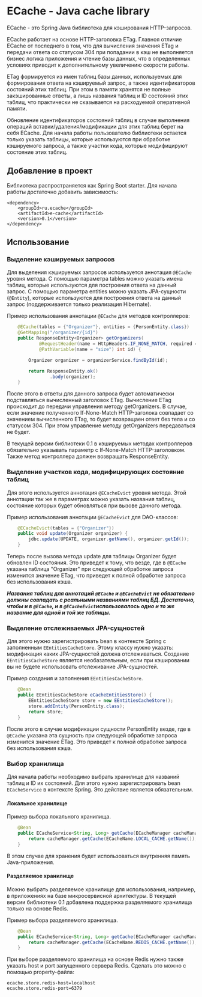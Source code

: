 # ECache - Java cache library

ECache - это Spring Java библиотека для кэширования HTTP-запросов.

ECache работает на основе HTTP-заголовка ETag. Главноя отличие ECache от последнего
в том, что для вычисления значения ETag и передачи ответа со статусом 304 при
попадании в кэш не выполняется бизнес логика приложения и чтение базы данных, 
что в определенных условиях приводит к дополнительному увеличению 
скорости работы.

ETag формируется из имен таблиц базы данных, используемых для формирования
ответа на кэшируемый запрос, а также идентификаторов состояний этих таблиц.
При этом в памяти хранятся не полные закэшированные ответы, а лишь 
названия таблиц и ID состояний этих таблиц, что практически не сказывается 
на расходуемой оперативной памяти.

Обновление идентификаторов состояний таблиц в случае выполнения 
операций вставки/удаления/модификации для этих таблиц берет на себя ECache. 
Для начала работы пользователю библиотеки остается только указать таблицы, которые
используются при обработке кэшируемого запроса, а также участки кода, 
которые модифицируют состояние этих таблиц.

## Добавление в проект

Библиотека распространяется как Spring Boot starter. Для начала 
работы достаточно добавить зависимость:

```
<dependency>
    <groupId>ru.ecache</groupId>
    <artifactId>e-cache</artifactId>
    <version>0.1</version>
</dependency>
```

## Использование

### Выделение кэшируемых запросов

Для выделения кэшируемых запросов используется аннотация `@ECache` уровня 
метода. С помощью параметра 
tables можно указать имена таблиц, которые используются для построения ответа 
на данный запрос. С помощью параметра entities можно указать JPA-сущности 
(`@Entity`), которые используются для построения ответа на данный запрос 
(поддерживается только реализация Hibernate).

Пример использования аннотации `@ECache` для методов контроллеров:

```java
    @ECache(tables = {"Organizer"}, entities = {PersonEntity.class})
    @GetMapping("/organizer/{id}")
    public ResponseEntity<Organizer> getOrganizers(
            @RequestHeader(name = HttpHeaders.IF_NONE_MATCH, required = false) String ifNoneMatch,
            @PathVariable(name = "size") int id) {

        Organizer organizer = organizerService.findById(id);

        return ResponseEntity.ok()
                .body(organizer);
    }
```

После этого в ответы для данного запроса будет автоматически подставляться 
вычисленный заголовок ETag. Вычисление ETag происходит до передачи управления 
методу getOrganizers. В случае, если значение полученного If-None-Match 
HTTP-заголока совпадает со значением вычисленного ETag, то будет возвращаен ответ 
без тела и со статусом 304. При этом управление методу getOrganizers передаваться 
не будет.

В текущей версии библиотеки 0.1 в кэшируемых методах контроллеров обязательно 
указывать параметр с If-None-Match HTTP-заголовком. Также метод контроллера должен
возвращать ResponseEntity.

### Выделение участков кода, модифицирующих состояние таблиц

Для этого используется аннотация `@ECacheEvict` уровня метода. Этой аннотации 
так же в параметрах можно указать названия таблиц, 
состояние которых будет обновляться при вызове данного метода.

Пример использования аннотации `@ECacheEvict` для DAO-классов:

```java
    @ECacheEvict(tables = {"Organizer"})
    public void update(Organizer organizer) {
        jdbc.update(UPDATE, organizer.getName(), organizer.getId());
    }
```

Теперь после вызова метода update для таблицы Organizer будет обновлен ID
состояния. Это приведет к тому, что везде, где в `@ECache` 
указана таблица "Organizer"
при следующей обработке запроса изменится значение ETag, 
что приведет к полной обработке запроса без использования кэша.

***Названия таблиц для аннотаций `@ECache` и `@ECacheEvict` не обязательно должны
совпадать c реальными названиями таблиц БД. Достаточно, чтобы и в 
`@ECache`, и в `@ECacheEvict`использовалось одно и то же название 
для одной и той же таблицы.***

### Выделение отслеживаемых JPA-сущностей

Для этого нужно зарегистрировать bean в контексте Spring с заполненным 
`EEntitiesCacheStore`.
Этому классу нужно указать: модификация каких JPA-сущностей 
должна отслеживаться. Создание `EEntitiesCacheStore` является необазательным, 
если при кэшировании вы не будете использовать отслеживание JPA-сущностей.

Пример создания и заполнения `EEntitiesCacheStore`.

```java
    @Bean
    public EEntitiesCacheStore eCacheEntitiesStore() {
        EEntitiesCacheStore store = new EEntitiesCacheStore();
        store.addEntity(PersonEntity.class);
        return store;
    }
```

После этого в случае модификации сущности PersonEntity везде, 
где в `@ECache` указана эта сущность
при следующей обработке запроса изменится значение ETag. 
Это приведет к полной обработке запроса без использования кэша.

### Выбор хранилища

Для начала работы необходимо выбрать хранилище для названий таблиц и ID 
их состояний. Для этого нужно зарегистрировать bean `ECacheService` в контексте 
Spring. Это действие является обязательным.

#### Локальное хранилище

Пример выбора локального хранилища. 

```java
    @Bean
    public ECacheService<String, Long> getCache(ECacheManager cacheManager) {
        return cacheManager.getCache(ECacheName.LOCAL_CACHE.getName());
    }
```

В этом случае для хранения будет использоваться внутренняя память Java-приложения.

#### Разделяемое хранилище

Можно выбрать разделяемое хранилище для использования, например, в приложениях
на базе микросервисной архитектуры. В текущей версии библиотеки 0.1 добавлена
поддержка разделяемого хранилища только на основе Redis.

Пример выбора разделяемого хранилища. 

```java
    @Bean
    public ECacheService<String, Long> getCache(ECacheManager cacheManager) {
        return cacheManager.getCache(ECacheName.REDIS_CACHE.getName());
    }
```

При выборе разделяемого хранилища на основе Redis нужно также указать host и port
запущенного сервера Redis. Сделать это можно с помощью property-файла:

```
ecache.store.redis-host=localhost
ecache.store.redis-port=6379
```
